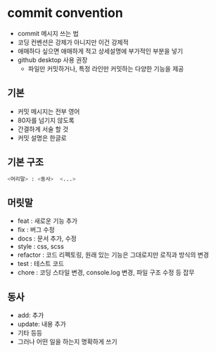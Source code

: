 # commit convention

- commit 메시지 쓰는 법
- 코딩 컨벤션은 강제가 아니지만 이건 강제적
- 애매하다 싶으면 애매하게 적고 상세설명에 부가적인 부분을 넣기
- github desktop 사용 권장
  - 파일만 커밋하거나, 특정 라인만 커밋하는 다양한 기능을 제공

## 기본

- 커밋 메시지는 전부 영어
- 80자를 넘기지 않도록
- 간결하게 서술 할 것
- 커밋 설명은 한글로

## 기본 구조

```bash
<머리말> : <동사>  <...>
```

## 머릿말

- feat : 새로운 기능 추가
- fix : 버그 수정
- docs : 문서 추가, 수정
- style : css, scss
- refactor : 코드 리펙토링, 원래 있는 기능은 그대로지만 로직과 방식의 변경
- test : 테스트 코드
- chore : 코딩 스타일 변경, console.log 변경, 파일 구조 수정 등 잡무 

## 동사

- add: 추가
- update: 내용 추가
- 기타 등등
- 그러나 어떤 일을 하는지 명확하게 쓰기